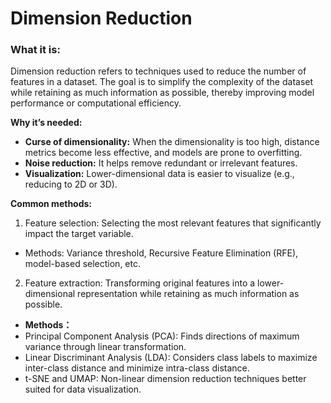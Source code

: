 # Dimension Reduction

### What it is:

Dimension reduction refers to techniques used to reduce the number of features in a dataset. The goal is to simplify the complexity of the dataset while retaining as much information as possible, thereby improving model performance or computational efficiency.

**Why it’s needed:**
- **Curse of dimensionality:** When the dimensionality is too high, distance metrics become less effective, and models are prone to overfitting.
- **Noise reduction:** It helps remove redundant or irrelevant features.
- **Visualization:** Lower-dimensional data is easier to visualize (e.g., reducing to 2D or 3D).

**Common methods:**
1.	Feature selection: Selecting the most relevant features that significantly impact the target variable.
	
- 	Methods: Variance threshold, Recursive Feature Elimination (RFE), model-based selection, etc.
2.	Feature extraction: Transforming original features into a lower-dimensional representation while retaining as much information as possible.
- **Methods：**
-   Principal Component Analysis (PCA): Finds directions of maximum variance through linear transformation.
-   Linear Discriminant Analysis (LDA): Considers class labels to maximize inter-class distance and minimize intra-class distance.
-   t-SNE and UMAP: Non-linear dimension reduction techniques better suited for data visualization.


